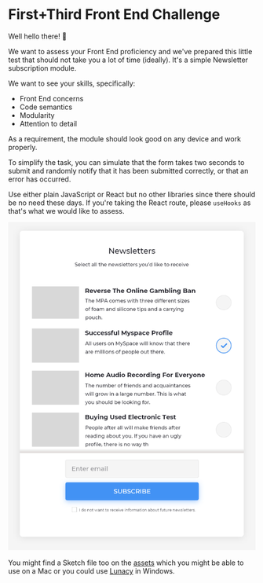 # First+Third Front End Challenge

Well hello there! 👋

We want to assess your Front End proficiency and we've prepared this little test that should not take you a lot of time (ideally). It's a simple Newsletter subscription module.

We want to see your skills, specifically:

* Front End concerns
* Code semantics
* Modularity
* Attention to detail

As a requirement, the module should look good on any device and work properly.

To simplify the task, you can simulate that the form takes two seconds to submit and randomly notify that it has been submitted correctly, or that an error has occurred.    

Use either plain JavaScript or React but no other libraries since there should be no need these days. If you're taking the React route, please `useHooks` as that's what we would like to assess.

![Composition](/assets/composition.png)

You might find a Sketch file too on the [assets](/assets) which you might be able to use on a Mac or you could use [Lunacy](https://icons8.com/lunacy) in Windows.
